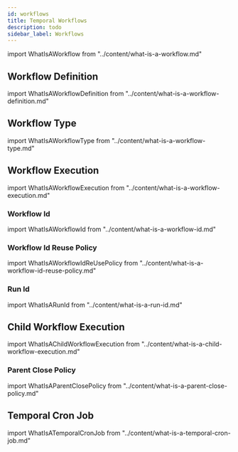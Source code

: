 ```yaml
---
id: workflows
title: Temporal Workflows
description: todo
sidebar_label: Workflows
---
```


import WhatIsAWorkflow from "../content/what-is-a-workflow.md"

<WhatIsAWorkflow/>

## Workflow Definition

import WhatIsAWorkflowDefinition from "../content/what-is-a-workflow-definition.md"

<WhatIsAWorkflowDefinition/>

## Workflow Type

import WhatIsAWorkflowType from "../content/what-is-a-workflow-type.md"

<WhatIsAWorkflowType/>

## Workflow Execution

import WhatIsAWorkflowExecution from "../content/what-is-a-workflow-execution.md"

<WhatIsAWorkflowExecution/>

### Workflow Id

import WhatIsAWorkflowId from "../content/what-is-a-workflow-id.md"

<WhatIsAWorkflowId/>

### Workflow Id Reuse Policy

import WhatIsAWorkflowIdReUsePolicy from "../content/what-is-a-workflow-id-reuse-policy.md"

<WhatIsAWorkflowIdReUsePolicy/>

### Run Id

import WhatIsARunId from "../content/what-is-a-run-id.md"

<WhatIsARunId/>

## Child Workflow Execution

import WhatIsAChildWorkflowExecution from "../content/what-is-a-child-workflow-execution.md"

<WhatIsAChildWorkflowExecution/>

### Parent Close Policy

import WhatIsAParentClosePolicy from "../content/what-is-a-parent-close-policy.md"

<WhatIsAParentClosePolicy/>

## Temporal Cron Job

import WhatIsATemporalCronJob from "../content/what-is-a-temporal-cron-job.md"

<WhatIsATemporalCronJob/>
